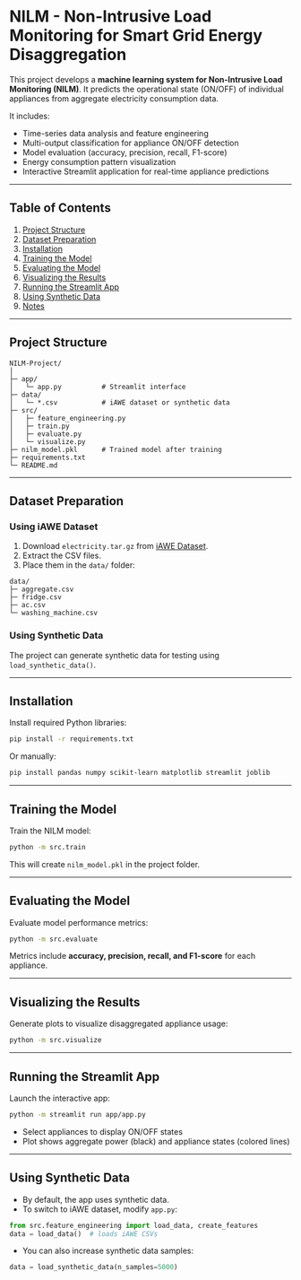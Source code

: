
# NILM - Non-Intrusive Load Monitoring for Smart Grid Energy Disaggregation

This project develops a **machine learning system for Non-Intrusive Load Monitoring (NILM)**. It predicts the operational state (ON/OFF) of individual appliances from aggregate electricity consumption data.

It includes:

* Time-series data analysis and feature engineering
* Multi-output classification for appliance ON/OFF detection
* Model evaluation (accuracy, precision, recall, F1-score)
* Energy consumption pattern visualization
* Interactive Streamlit application for real-time appliance predictions

---

## Table of Contents

1. [Project Structure](#project-structure)
2. [Dataset Preparation](#dataset-preparation)
3. [Installation](#installation)
4. [Training the Model](#training-the-model)
5. [Evaluating the Model](#evaluating-the-model)
6. [Visualizing the Results](#visualizing-the-results)
7. [Running the Streamlit App](#running-the-streamlit-app)
8. [Using Synthetic Data](#using-synthetic-data)
9. [Notes](#notes)

---

## Project Structure

```
NILM-Project/
│
├─ app/                
│   └─ app.py          # Streamlit interface
├─ data/               
│   └─ *.csv           # iAWE dataset or synthetic data
├─ src/                
│   ├─ feature_engineering.py
│   ├─ train.py
│   ├─ evaluate.py
│   └─ visualize.py
├─ nilm_model.pkl      # Trained model after training
├─ requirements.txt
└─ README.md
```

---

## Dataset Preparation

### Using iAWE Dataset

1. Download `electricity.tar.gz` from [iAWE Dataset](http://i-awe.org/).
2. Extract the CSV files.
3. Place them in the `data/` folder:

```
data/
├─ aggregate.csv
├─ fridge.csv
├─ ac.csv
└─ washing_machine.csv
```

### Using Synthetic Data

The project can generate synthetic data for testing using `load_synthetic_data()`.

---

## Installation

Install required Python libraries:

```bash
pip install -r requirements.txt
```

Or manually:

```bash
pip install pandas numpy scikit-learn matplotlib streamlit joblib
```

---

## Training the Model

Train the NILM model:

```bash
python -m src.train
```

This will create `nilm_model.pkl` in the project folder.

---

## Evaluating the Model

Evaluate model performance metrics:

```bash
python -m src.evaluate
```

Metrics include **accuracy, precision, recall, and F1-score** for each appliance.

---

## Visualizing the Results

Generate plots to visualize disaggregated appliance usage:

```bash
python -m src.visualize
```

---

## Running the Streamlit App

Launch the interactive app:

```bash
python -m streamlit run app/app.py
```

* Select appliances to display ON/OFF states
* Plot shows aggregate power (black) and appliance states (colored lines)

---

## Using Synthetic Data

* By default, the app uses synthetic data.
* To switch to iAWE dataset, modify `app.py`:

```python
from src.feature_engineering import load_data, create_features
data = load_data()  # loads iAWE CSVs
```

* You can also increase synthetic data samples:

```python
data = load_synthetic_data(n_samples=5000)
```

